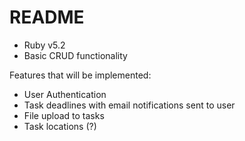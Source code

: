 # README

* Ruby v5.2
* Basic CRUD functionality

Features that will be implemented:

* User Authentication
* Task deadlines with email notifications sent to user
* File upload to tasks
* Task locations (?)